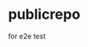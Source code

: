 # publicrepo
for e2e test



















































































































































































































































































































































































































































































































































































































































































































































































































































































































































































































































































































































































































































































































































































































































































































































































































































































































































































































































































































































































































































































































































































































































































































































































































































































































































































































































































































































































































































































































































































































































































































































































































































































































































































































































































































































































































































































































































































































































































































































































































































































































































































































































































































































































































































































































































































































































































































































































































































































































































































